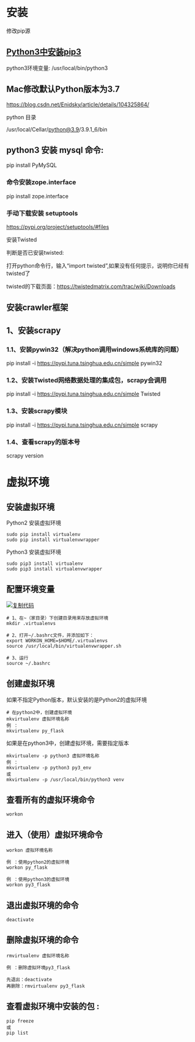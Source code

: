 # 安装

修改pip源



## [Python3中安装pip3](https://www.cnblogs.com/fyly/p/11112169.html)



python3环境变量: /usr/local/bin/python3



## Mac修改默认Python版本为3.7

https://blog.csdn.net/Enidsky/article/details/104325864/

python 目录

/usr/local/Cellar/python@3.9/3.9.1_6/bin



## python3 安装 mysql 命令:

pip install PyMySQL



### 命令安装zope.interface

pip install zope.interface



### 手动下载安装 setuptools

https://pypi.org/project/setuptools/#files



安装Twisted

判断是否已安装twisted:

打开python命令行，输入“import twisted”,如果没有任何提示，说明你已经有twisted了

twisted的下载页面：https://twistedmatrix.com/trac/wiki/Downloads



## 安装crawler框架

## 1、安装scrapy

### 1.1、安装pywin32（解决python调用windows系统库的问题）

pip install -i https://pypi.tuna.tsinghua.edu.cn/simple pywin32

### 1.2、安装Twisted网络数据处理的集成包，scrapy会调用

pip install -i https://pypi.tuna.tsinghua.edu.cn/simple Twisted

### 1.3、安装scrapy模块

pip install -i https://pypi.tuna.tsinghua.edu.cn/simple scrapy

### 1.4、查看scrapy的版本号

scrapy version



# 虚拟环境

## 安装虚拟环境

Python2 安装虚拟环境

```
sudo pip install virtualenv
sudo pip install virtualenvwrapper
```

Python3 安装虚拟环境

```
sudo pip3 install virtualenv
sudo pip3 install virtualenvwrapper
```







## 配置环境变量

[![复制代码](https://common.cnblogs.com/images/copycode.gif)](javascript:void(0);)

```
# 1、在~（家目录）下创建目录用来存放虚拟环境
mkdir .virtualenvs

# 2、打开~/.bashrc文件，并添加如下：
export WORKON_HOME=$HOME/.virtualenvs
source /usr/local/bin/virtualenvwrapper.sh

# 3、运行
source ~/.bashrc
```



## 创建虚拟环境

如果不指定Python版本，默认安装的是Python2的虚拟环境

```
# 在python2中，创建虚拟环境
mkvirtualenv 虚拟环境名称
例 ：
mkvirtualenv py_flask
```

 如果是在python3中，创建虚拟环境，需要指定版本

```
mkvirtualenv -p python3 虚拟环境名称
例 ：
mkvirtualenv -p python3 py3_env
或
mkvirtualenv -p /usr/local/bin/python3 venv
```

## 查看所有的虚拟环境命令

```
workon
```

## 进入（使用）虚拟环境命令



```
workon 虚拟环境名称

例 ：使用python2的虚拟环境
workon py_flask

例 ：使用python3的虚拟环境
workon py3_flask
```

## 退出虚拟环境的命令

```
deactivate
```

## 删除虚拟环境的命令

```
rmvirtualenv 虚拟环境名称

例 ：删除虚拟环境py3_flask

先退出：deactivate
再删除：rmvirtualenv py3_flask
```

## 查看虚拟环境中安装的包 :

```
pip freeze
或
pip list
```